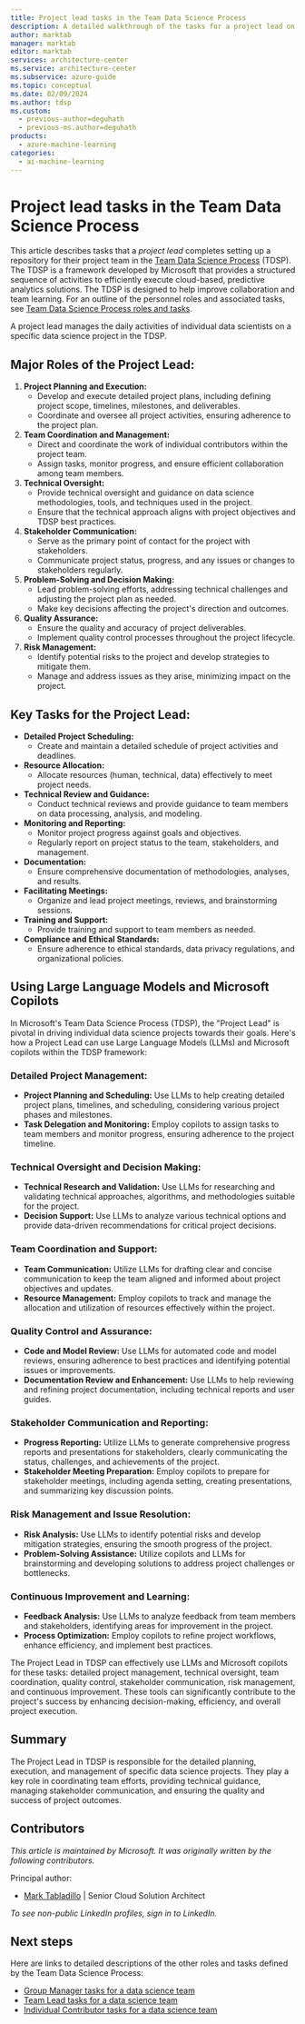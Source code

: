 ```yaml
---
title: Project lead tasks in the Team Data Science Process
description: A detailed walkthrough of the tasks for a project lead on a Team Data Science Process team
author: marktab
manager: marktab
editor: marktab
services: architecture-center
ms.service: architecture-center
ms.subservice: azure-guide
ms.topic: conceptual
ms.date: 02/09/2024
ms.author: tdsp
ms.custom:
  - previous-author=deguhath
  - previous-ms.author=deguhath
products:
  - azure-machine-learning
categories:
  - ai-machine-learning
---
```


# Project lead tasks in the Team Data Science Process

This article describes tasks that a *project lead* completes setting up a repository for their project team in the [Team Data Science Process](overview.yml) (TDSP). The TDSP is a framework developed by Microsoft that provides a structured sequence of activities to efficiently execute cloud-based, predictive analytics solutions. The TDSP is designed to help improve collaboration and team learning. For an outline of the personnel roles and associated tasks, see [Team Data Science Process roles and tasks](roles-tasks.md).

A project lead manages the daily activities of individual data scientists on a specific data science project in the TDSP. 

## Major Roles of the Project Lead:

1.  **Project Planning and Execution:**
    -   Develop and execute detailed project plans, including defining project scope, timelines, milestones, and deliverables.
    -   Coordinate and oversee all project activities, ensuring adherence to the project plan.
2.  **Team Coordination and Management:**
    -   Direct and coordinate the work of individual contributors within the project team.
    -   Assign tasks, monitor progress, and ensure efficient collaboration among team members.
3.  **Technical Oversight:**
    -   Provide technical oversight and guidance on data science methodologies, tools, and techniques used in the project.
    -   Ensure that the technical approach aligns with project objectives and TDSP best practices.
4.  **Stakeholder Communication:**
    -   Serve as the primary point of contact for the project with stakeholders.
    -   Communicate project status, progress, and any issues or changes to stakeholders regularly.
5.  **Problem-Solving and Decision Making:**
    -   Lead problem-solving efforts, addressing technical challenges and adjusting the project plan as needed.
    -   Make key decisions affecting the project's direction and outcomes.
6.  **Quality Assurance:**
    -   Ensure the quality and accuracy of project deliverables.
    -   Implement quality control processes throughout the project lifecycle.
7.  **Risk Management:**
    -   Identify potential risks to the project and develop strategies to mitigate them.
    -   Manage and address issues as they arise, minimizing impact on the project.

## Key Tasks for the Project Lead:

-   **Detailed Project Scheduling:**
    -   Create and maintain a detailed schedule of project activities and deadlines.
-   **Resource Allocation:**
    -   Allocate resources (human, technical, data) effectively to meet project needs.
-   **Technical Review and Guidance:**
    -   Conduct technical reviews and provide guidance to team members on data processing, analysis, and modeling.
-   **Monitoring and Reporting:**
    -   Monitor project progress against goals and objectives.
    -   Regularly report on project status to the team, stakeholders, and management.
-   **Documentation:**
    -   Ensure comprehensive documentation of methodologies, analyses, and results.
-   **Facilitating Meetings:**
    -   Organize and lead project meetings, reviews, and brainstorming sessions.
-   **Training and Support:**
    -   Provide training and support to team members as needed.
-   **Compliance and Ethical Standards:**
    -   Ensure adherence to ethical standards, data privacy regulations, and organizational policies.
   
## Using Large Language Models and Microsoft Copilots

In Microsoft's Team Data Science Process (TDSP), the "Project Lead" is pivotal in driving individual data science projects towards their goals. Here's how a Project Lead can use Large Language Models (LLMs) and Microsoft copilots within the TDSP framework:

### Detailed Project Management:

-   **Project Planning and Scheduling:** Use LLMs to help creating detailed project plans, timelines, and scheduling, considering various project phases and milestones.
-   **Task Delegation and Monitoring:** Employ copilots to assign tasks to team members and monitor progress, ensuring adherence to the project timeline.

### Technical Oversight and Decision Making:

-   **Technical Research and Validation:** Use LLMs for researching and validating technical approaches, algorithms, and methodologies suitable for the project.
-   **Decision Support:** Use LLMs to analyze various technical options and provide data-driven recommendations for critical project decisions.

### Team Coordination and Support:

-   **Team Communication:** Utilize LLMs for drafting clear and concise communication to keep the team aligned and informed about project objectives and updates.
-   **Resource Management:** Employ copilots to track and manage the allocation and utilization of resources effectively within the project.

### Quality Control and Assurance:

-   **Code and Model Review:** Use LLMs for automated code and model reviews, ensuring adherence to best practices and identifying potential issues or improvements.
-   **Documentation Review and Enhancement:** Use LLMs to help reviewing and refining project documentation, including technical reports and user guides.

### Stakeholder Communication and Reporting:

-   **Progress Reporting:** Utilize LLMs to generate comprehensive progress reports and presentations for stakeholders, clearly communicating the status, challenges, and achievements of the project.
-   **Stakeholder Meeting Preparation:** Employ copilots to prepare for stakeholder meetings, including agenda setting, creating presentations, and summarizing key discussion points.

### Risk Management and Issue Resolution:

-   **Risk Analysis:** Use LLMs to identify potential risks and develop mitigation strategies, ensuring the smooth progress of the project.
-   **Problem-Solving Assistance:** Utilize copilots and LLMs for brainstorming and developing solutions to address project challenges or bottlenecks.

### Continuous Improvement and Learning:

-   **Feedback Analysis:** Use LLMs to analyze feedback from team members and stakeholders, identifying areas for improvement in the project.
-   **Process Optimization:** Employ copilots to refine project workflows, enhance efficiency, and implement best practices.

The Project Lead in TDSP can effectively use LLMs and Microsoft copilots for these tasks: detailed project management, technical oversight, team coordination, quality control, stakeholder communication, risk management, and continuous improvement. These tools can significantly contribute to the project's success by enhancing decision-making, efficiency, and overall project execution.

## Summary

The Project Lead in TDSP is responsible for the detailed planning, execution, and management of specific data science projects. They play a key role in coordinating team efforts, providing technical guidance, managing stakeholder communication, and ensuring the quality and success of project outcomes.

## Contributors

*This article is maintained by Microsoft. It was originally written by the following contributors.* 

Principal author:

 - [Mark Tabladillo](https://www.linkedin.com/in/marktab/) | Senior Cloud Solution Architect

*To see non-public LinkedIn profiles, sign in to LinkedIn.*

## Next steps

Here are links to detailed descriptions of the other roles and tasks defined by the Team Data Science Process:

- [Group Manager tasks for a data science team](group-manager-tasks.md)
- [Team Lead tasks for a data science team](team-lead-tasks.md)
- [Individual Contributor tasks for a data science team](project-ic-tasks.md)
